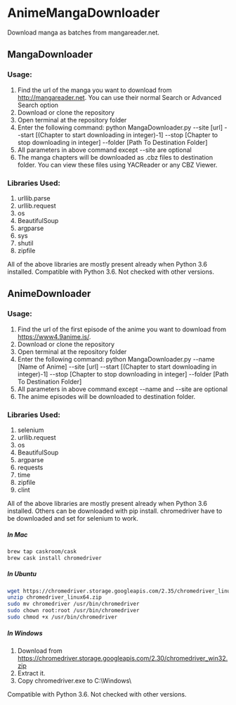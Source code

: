 # AnimeMangaDownloader

Download manga as batches from mangareader.net.

## MangaDownloader
### Usage:

1. Find the url of the manga you want to download from http://mangareader.net. You can use their normal Search or Advanced Search option
2. Download or clone the repository
3. Open terminal at the repository folder
4. Enter the following command: python MangaDownloader.py --site [url] --start [(Chapter to start downloading in integer)-1] --stop [Chapter to stop downloading in integer] --folder [Path To Destination Folder]
5. All parameters in above command except --site are optional
6. The manga chapters will be downloaded as .cbz files to destination folder. You can view these files using YACReader or any CBZ Viewer.
     

### Libraries Used:
1. urllib.parse
2. urllib.request
3. os
4. BeautifulSoup
5. argparse
6. sys
7. shutil
8. zipfile
          
All of the above libraries are mostly present already when Python 3.6 installed. Compatible with Python 3.6. Not checked with other versions.

## AnimeDownloader
### Usage:

1. Find the url of the first episode of the anime you want to download from https://www4.9anime.is/.
2. Download or clone the repository
3. Open terminal at the repository folder
4. Enter the following command: python MangaDownloader.py --name [Name of Anime] --site [url] --start [(Chapter to start downloading in integer)-1] --stop [Chapter to stop downloading in integer] --folder [Path To Destination Folder]
5. All parameters in above command except --name and --site are optional
6. The anime episodes will be downloaded to destination folder.
     

### Libraries Used:
1. selenium
2. urllib.request
3. os
4. BeautifulSoup
5. argparse
6. requests
7. time
8. zipfile
9. clint
          
All of the above libraries are mostly present already when Python 3.6 installed. Others can be downloaded with pip install. chromedriver have to be downloaded and set for selenium to work.
 ##### In Mac
 ```bash
 brew tap caskroom/cask
 brew cask install chromedriver
 ```
 
 ##### In Ubuntu
 ```bash
 wget https://chromedriver.storage.googleapis.com/2.35/chromedriver_linux64.zip
 unzip chromedriver_linux64.zip
 sudo mv chromedriver /usr/bin/chromedriver
 sudo chown root:root /usr/bin/chromedriver
 sudo chmod +x /usr/bin/chromedriver
 ```
 
 ##### In Windows
 1. Download from https://chromedriver.storage.googleapis.com/2.30/chromedriver_win32.zip
 2. Extract it.
 3. Copy chromedriver.exe to C:\Windows\
 
Compatible with Python 3.6. Not checked with other versions.
